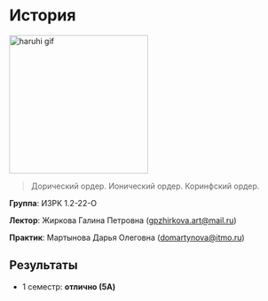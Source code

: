 # История

<img alt="haruhi gif" src="https://github.com/maxbarsukov/itmo/blob/master/.docs/haruhi.gif" height="250">

> Дорический ордер. Ионический ордер. Коринфский ордер.

**Группа**: ИЗРК 1.2-22-О

**Лектор**: Жиркова Галина Петровна (gpzhirkova.art@mail.ru)

**Практик**: Мартынова Дарья Олеговна (domartynova@itmo.ru)

## Результаты

- 1 семестр: **отлично (5A)**
